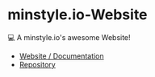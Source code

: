 # minstyle.io-Website
:computer: A minstyle.io's awesome Website!

* [Website / Documentation](https://minstyle.io/) 
* [Repository](https://github.com/Airmime/minstyle.io) 